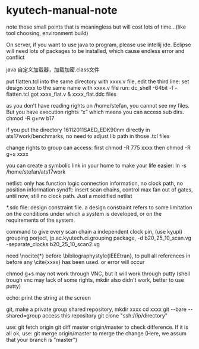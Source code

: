 # kyutech-manual-note
note those small points that is meaningless but will cost lots of time...(like tool choosing, environment build)

On server, if you want to use java to program, please use intellij ide. Eclipse will need lots of packages to be installed, 
which cause endless error and conflict

java 自定义加载器，加载加密.class文件

put flatten.tcl into the same directory with xxxx.v file,
edit the third line: set design xxxx to the same name with xxxx.v file
run: dc_shell -64bit -f -flatten.tcl
got xxxx_flat.v & xxxx_flat.ddc files

as you don’t have reading rights on /home/stefan, you cannot see my files. But you have execution rights “x” which means you can access sub dirs.
chmod -R g+rw b17

 if you put the directory 16112011SAED_EDK90nm directly in ats17work/benchmarks, no need to adjust lib path in those .tcl files

 change rights to group can access:
 first
 chmod -R 775 xxxx
 then
 chmod -R g+s xxxx

 you can create a symbolic link in your home to make your life easier: ln -s /home/stefan/ats17work

 netlist: only has function logic connection information, no clock path, no position information
 syndft: insert scan chains, control max fan out of gates, until now, still no clock path. Just a moidified netlist
 
 
 *.sdc file: design constraint file.
 a design constraint refers to some limitation on the conditions under which a system is developed, or on the requirements of the system.

 command to give every scan chain a independent clock pin, (use kyupi)
 grouping porject, jp.ac.kyutech.ci.grouping package, -d b20_25_10_scan.vg -separate_clocks b20_25_10_scan2.vg

 need \nocite{*} before \bibliographystyle{IEEEtran}, to pull all references in before any \cite{xxxx} has been used.
 or error will occur
 
  chmod g+s may not work through VNC, but it will work through putty
  (shell trough vnc may lack of some rights, mkdir also didn't work, better to use putty)
 
 echo: print the string at the screen
 
 git, make a private group shared repository,
 mkdir xxxx
 cd xxxx
 git --bare --shared=group
 access this repository
 git clone "ssh://$ip/$directory"

 use:
 git fetch origin
 git diff master origin/master
 to check difference. If it is all ok, use:
 git merge origin/master
 to merge the change (Here, we assum that your branch is "master")